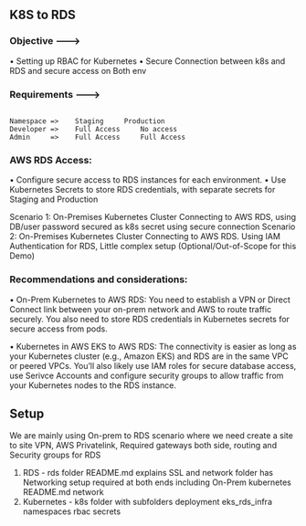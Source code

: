 ## K8S to RDS

### Objective ---> 

• Setting up RBAC for Kubernetes
• Secure Connection between k8s and RDS and secure access on Both env

### Requirements --->

```

Namespace => 	Staging 	Production
Developer =>	Full Access 	No access
Admin 	  =>	Full Access 	Full Access

```

### AWS RDS Access:

• Configure secure access to RDS instances for each environment.
• Use Kubernetes Secrets to store RDS credentials, with separate secrets for Staging and Production

Scenario 1: On-Premises Kubernetes Cluster Connecting to AWS RDS, using DB/user password secured as k8s secret using secure connection
Scenario 2: On-Premises Kubernetes Cluster Connecting to AWS RDS. Using IAM Authentication for RDS, Little complex setup (Optional/Out-of-Scope for this Demo)

### Recommendations and considerations:

• On-Prem Kubernetes to AWS RDS: You need to establish a VPN or Direct Connect link between your on-prem network and AWS to route traffic securely. You also need to store RDS credentials in Kubernetes secrets for secure access from pods.

• Kubernetes in AWS EKS to AWS RDS: The connectivity is easier as long as your Kubernetes cluster (e.g., Amazon EKS) and RDS are in the same VPC or peered VPCs. You’ll also likely use IAM roles for secure database access, use Serivce Accounts and configure security groups to allow traffic from your Kubernetes nodes to the RDS instance.

## Setup

We are mainly using On-prem to RDS scenario where we need create a site to site VPN, AWS Privatelink, Required gateways both side, routing and Security groups for RDS

1) RDS - rds folder README.md explains SSL and network folder has Networking setup required at both ends including On-Prem kubernetes
README.md	network
2) Kubernetes - k8s folder with subfolders 
deployment	eks_rds_infra	namespaces	rbac		secrets
